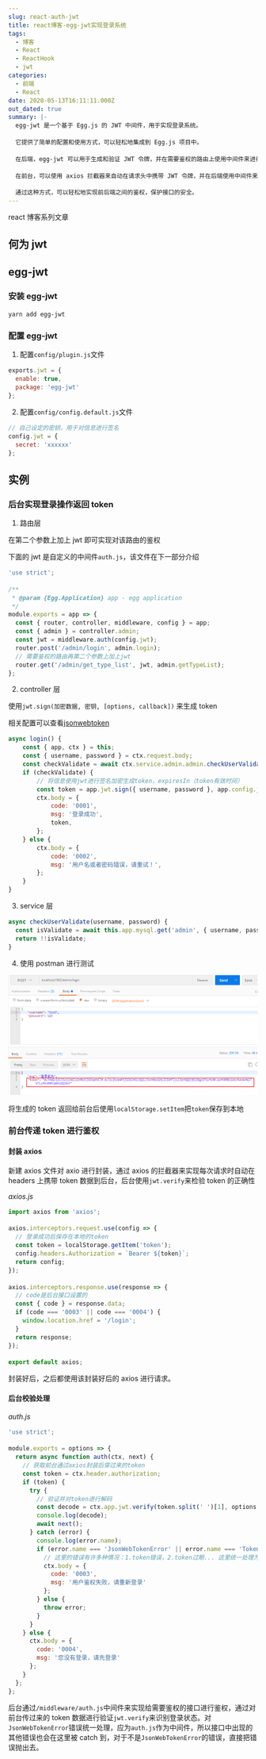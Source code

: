 ```yaml
---
slug: react-auth-jwt
title: react博客-egg-jwt实现登录系统
tags:
  - 博客
  - React
  - ReactHook
  - jwt
categories:
  - 前端
  - React
date: 2020-05-13T16:11:11.000Z
out_dated: true
summary: |-
  egg-jwt 是一个基于 Egg.js 的 JWT 中间件，用于实现登录系统。

  它提供了简单的配置和使用方式，可以轻松地集成到 Egg.js 项目中。

  在后端，egg-jwt 可以用于生成和验证 JWT 令牌，并在需要鉴权的路由上使用中间件来进行鉴权。

  在前台，可以使用 axios 拦截器来自动在请求头中携带 JWT 令牌，并在后端使用中间件来验证令牌的有效性。

  通过这种方式，可以轻松地实现前后端之间的鉴权，保护接口的安全。
---
```


react 博客系列文章

<!-- more-->

## 何为 jwt

## egg-jwt

### 安装 egg-jwt

`yarn add egg-jwt`

### 配置 egg-jwt

1. 配置`config/plugin.js`文件

```js
exports.jwt = {
  enable: true,
  package: 'egg-jwt'
};
```

2. 配置`config/config.default.js`文件

```js
// 自己设定的密钥，用于对信息进行签名
config.jwt = {
  secret: 'xxxxxx'
};
```

## 实例

### 后台实现登录操作返回 token

1. 路由层

在第二个参数上加上 jwt 即可实现对该路由的鉴权

下面的 jwt 是自定义的中间件`auth.js`，该文件在下一部分介绍

```js
'use strict';

/**
 * @param {Egg.Application} app - egg application
 */
module.exports = app => {
  const { router, controller, middleware, config } = app;
  const { admin } = controller.admin;
  const jwt = middleware.auth(config.jwt);
  router.post('/admin/login', admin.login);
  // 需要鉴权的路由再第二个参数上加上jwt
  router.get('/admin/get_type_list', jwt, admin.getTypeList);
};
```

2. controller 层

使用`jwt.sign(加密数据, 密钥, [options, callback])` 来生成 token

相关配置可以查看[jsonwebtoken](https://www.npmjs.com/package/jsonwebtoken)

```js
async login() {
    const { app, ctx } = this;
    const { username, password } = ctx.request.body;
    const checkValidate = await ctx.service.admin.admin.checkUserValidate(username, password);
    if (checkValidate) {
        // 将信息使用jwt进行签名加密生成token，expiresIn（token有效时间）
        const token = app.jwt.sign({ username, password }, app.config.jwt.secret, { expiresIn: '2h' });
        ctx.body = {
            code: '0001',
            msg: '登录成功',
            token,
        };
    } else {
        ctx.body = {
            code: '0002',
            msg: '用户名或者密码错误，请重试！',
        };
    }
}
```

3. service 层

```js
async checkUserValidate(username, password) {
  const isValidate = await this.app.mysql.get('admin', { username, password });
  return !!isValidate;
}
```

4. 使用 postman 进行测试

![image-20200502125430201](https://raw.githubusercontent.com/3Alan/images/master/img/image-20200502125430201.png)

将生成的 token 返回给前台后使用`localStorage.setItem`把`token`保存到本地

### 前台传递 token 进行鉴权

#### 封装 axios

新建 axios 文件对 axio 进行封装，通过 axios 的拦截器来实现每次请求时自动在 headers 上携带 token 数据到后台，后台使用`jwt.verify`来检验 token 的正确性

_axios.js_

```js
import axios from 'axios';

axios.interceptors.request.use(config => {
  // 登录成功后保存在本地的token
  const token = localStorage.getItem('token');
  config.headers.Authorization = `Bearer ${token}`;
  return config;
});

axios.interceptors.response.use(response => {
  // code是后台接口设置的
  const { code } = response.data;
  if (code === '0003' || code === '0004') {
    window.location.href = '/login';
  }
  return response;
});

export default axios;
```

封装好后，之后都使用该封装好后的 axios 进行请求。

#### 后台校验处理

_auth.js_

```js
'use strict';

module.exports = options => {
  return async function auth(ctx, next) {
    // 获取前台通过axios封装后穿过来的token
    const token = ctx.header.authorization;
    if (token) {
      try {
        // 验证并对token进行解码
        const decode = ctx.app.jwt.verify(token.split(' ')[1], options.secret);
        console.log(decode);
        await next();
      } catch (error) {
        console.log(error.name);
        if (error.name === 'JsonWebTokenError' || error.name === 'TokenExpiredError') {
          // 这里的错误有许多种情况：1.token错误，2.token过期... 这里统一处理为鉴权失败
          ctx.body = {
            code: '0003',
            msg: '用户鉴权失败，请重新登录'
          };
        } else {
          throw error;
        }
      }
    } else {
      ctx.body = {
        code: '0004',
        msg: '您没有登录，请先登录'
      };
    }
  };
};
```

后台通过`/middleware/auth.js`中间件来实现给需要鉴权的接口进行鉴权，通过对前台传过来的 token 数据进行验证`jwt.verify`来识别登录状态。对`JsonWebTokenError`错误统一处理，应为`auth.js`作为中间件，所以接口中出现的其他错误也会在这里被 catch 到，对于不是`JsonWebTokenError`的错误，直接把错误抛出去。
